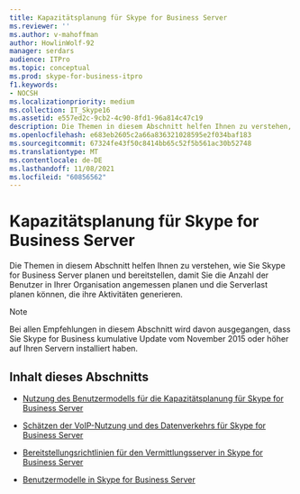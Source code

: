 ```yaml
---
title: Kapazitätsplanung für Skype for Business Server
ms.reviewer: ''
ms.author: v-mahoffman
author: HowlinWolf-92
manager: serdars
audience: ITPro
ms.topic: conceptual
ms.prod: skype-for-business-itpro
f1.keywords:
- NOCSH
ms.localizationpriority: medium
ms.collection: IT_Skype16
ms.assetid: e557ed2c-9cb2-4c90-8fd1-96a814c47c19
description: Die Themen in diesem Abschnitt helfen Ihnen zu verstehen, wie Sie Skype for Business Server planen und bereitstellen, damit Sie die Anzahl der Benutzer in Ihrer Organisation angemessen planen und die Serverlast planen können, die ihre Aktivitäten generieren.
ms.openlocfilehash: e683eb2605c2a66a836321028595e2f034baf183
ms.sourcegitcommit: 67324fe43f50c8414bb65c52f5b561ac30b52748
ms.translationtype: MT
ms.contentlocale: de-DE
ms.lasthandoff: 11/08/2021
ms.locfileid: "60856562"
---
```

# <a name="capacity-planning-for-skype-for-business-server"></a>Kapazitätsplanung für Skype for Business Server
 
Die Themen in diesem Abschnitt helfen Ihnen zu verstehen, wie Sie Skype for Business Server planen und bereitstellen, damit Sie die Anzahl der Benutzer in Ihrer Organisation angemessen planen und die Serverlast planen können, die ihre Aktivitäten generieren. 
  
> [!NOTE]
> Bei allen Empfehlungen in diesem Abschnitt wird davon ausgegangen, dass Sie Skype for Business kumulative Update vom November 2015 oder höher auf Ihren Servern installiert haben. 
  
## <a name="in-this-section"></a>Inhalt dieses Abschnitts

- [Nutzung des Benutzermodells für die Kapazitätsplanung für Skype for Business Server](user-model.md)
    
- [Schätzen der VoIP-Nutzung und des Datenverkehrs für Skype for Business Server](estimating-voice-traffic.md)
    
- [Bereitstellungsrichtlinien für den Vermittlungsserver in Skype for Business Server](mediation-server-deployment-guidelines.md)
    
- [Benutzermodelle in Skype for Business Server](user-models.md)
    

